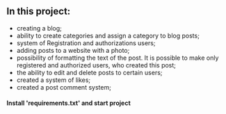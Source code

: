 ## In this project: 
- creating a blog;
- ability to create categories and assign a category to blog posts;
- system of Registration and authorizations users;
- adding posts to a website with a photo;
- possibility of formatting the text of the post. It is possible to make only registered and authorized users, who created this post;
- the ability to edit and delete posts to certain users;
- created a system of likes;
- created a post comment system;

#### Install 'requirements.txt' and start project